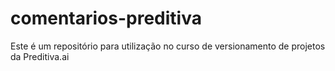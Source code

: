 # comentarios-preditiva
Este é um repositório para utilização no curso de versionamento de projetos da Preditiva.ai
